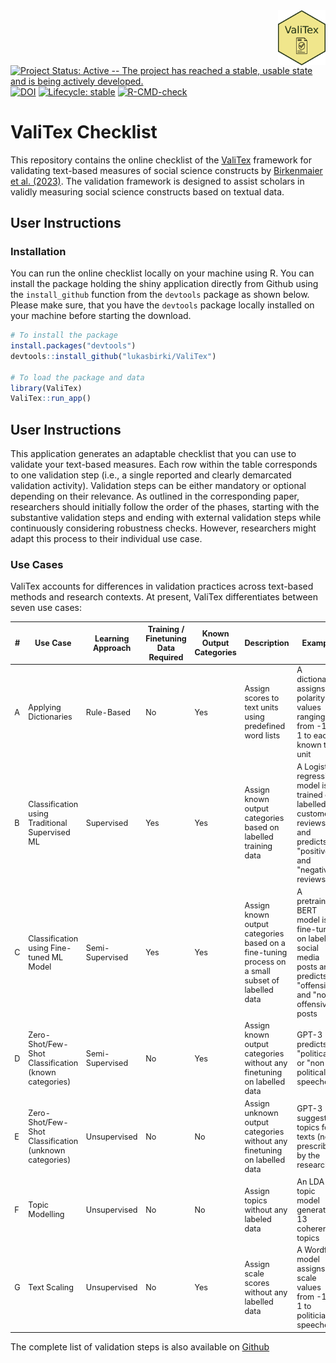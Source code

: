 <img src="inst/app/www/logo_valitex.png" align="right" width="15%" height="15%"/>

<!-- badges: start -->
[![Project Status: Active -- The project has reached a stable, usable
state and is being actively
developed.](http://www.repostatus.org/badges/latest/active.svg)](http://www.repostatus.org/#active)
[![DOI](https://zenodo.org/badge/634831162.svg)](https://zenodo.org/badge/latestdoi/634831162)
[![Lifecycle: stable](https://img.shields.io/badge/lifecycle-stable-brightgreen.svg)](https://www.tidyverse.org/lifecycle/#stable)
[![R-CMD-check](https://github.com/lukasbirki/ValiTex/actions/workflows/R-CMD-check.yaml/badge.svg)](https://github.com/lukasbirki/ValiTex/actions/workflows/R-CMD-check.yaml)
<!-- badges: end -->

# ValiTex Checklist

This repository contains the online checklist of the [ValiTex](https://lukasbirki.shinyapps.io/ValiTex/) framework for
validating text-based measures of social science constructs by
[Birkenmaier et al. (2023)](https://arxiv.org/abs/2307.02863). The validation framework is designed to assist scholars in validly measuring social science constructs based on textual data. 

## User Instructions

### Installation

You can run the online checklist locally on your machine using R.
You can install the package holding the shiny application directly from
Github using the `install_github` function from the `devtools` package
as shown below. Please make sure, that you have the `devtools` package
locally installed on your machine before starting the download.

``` r
# To install the package
install.packages("devtools")
devtools::install_github("lukasbirki/ValiTex")

# To load the package and data
library(ValiTex)
ValiTex::run_app()

```

## User Instructions

This application generates an adaptable checklist that you can use to
validate your text-based measures. Each row within the table corresponds
to one validation step (i.e., a single reported and clearly demarcated
validation activity). Validation steps can be either mandatory or
optional depending on their relevance. As outlined in the corresponding
paper, researchers should initially follow the order of the phases,
starting with the substantive validation steps and ending with external
validation steps while continuously considering robustness checks.
However, researchers might adapt this process to their individual use
case.
### Use Cases

ValiTex accounts for differences in validation practices across
text-based methods and research contexts. At present, ValiTex
differentiates between seven use cases:

<style>
table {
  font-size: 0.9em; /* Adjust the font size to your preference */
  /* Add other CSS styles here if needed */
}
</style>

| # | Use Case                                          | Learning Approach              | Training / Finetuning Data Required | Known Output Categories | Description                                           | Example                                                |
|---|---------------------------------------------------|--------------------------------|----------------------------------|-------------------------|-------------------------------------------------------|--------------------------------------------------------|
| A | Applying Dictionaries                             | Rule-Based                     | No                               | Yes                     | Assign scores to text units using predefined word lists | A dictionary assigns polarity values ranging from -1 to 1 to each known text unit |
| B | Classification using Traditional Supervised ML    | Supervised                     | Yes                              | Yes                     | Assign known output categories based on labelled training data | A Logistic regression model is trained on labelled customer reviews and predicts "positive" and "negative" reviews |
| C | Classification using Fine-tuned ML Model          | Semi-Supervised                | Yes                              | Yes                     | Assign known output categories based on a fine-tuning process on a small subset of labelled data | A pretrained BERT model is fine-tuned on labelled social media posts and predicts "offensive" and "non-offensive" posts |
| D | Zero-Shot/Few-Shot Classification (known categories) | Semi-Supervised             | No                               | Yes                     | Assign known output categories without any finetuning on labelled data | GPT-3 predicts "political" or "non-political" speeches |
| E | Zero-Shot/Few-Shot Classification (unknown categories) | Unsupervised               | No                               | No                      | Assign unknown output categories without any finetuning on labelled data | GPT-3 suggests topics for texts (not prescribed by the researcher) |
| F | Topic Modelling                                    | Unsupervised                  | No                               | No                      | Assign topics without any labeled data                 | An LDA topic model generates 13 coherent topics       |
| G | Text Scaling                                      | Unsupervised                  | No                               | Yes                     | Assign scale scores without any labelled data          | A Wordfish model assigns scale values from -1 to 1 to politicians’ speeches |


The complete list of validation steps is also available on
[Github](https://github.com/lukasbirki/ValiTex-Checklist/tree/main/data)
